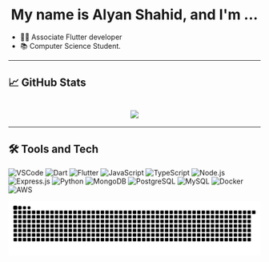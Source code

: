 <h1 align="center">My name is Alyan Shahid, and I'm ...</h1>

- 👨‍💻 Associate Flutter developer
- 📚 Computer Science Student.


---

## 📈 GitHub Stats

<p align="center">
  <br />
  <img src="https://github-readme-streak-stats.herokuapp.com/?user=alyanshahid&theme=tokyonight" width="45%" />
</p>


---

## 🛠️ Tools and Tech

![VSCode](https://img.shields.io/badge/Editor-VSCode-007ACC?style=for-the-badge&logo=visualstudiocode&logoColor=white)
![Dart](https://img.shields.io/badge/Code-Dart-0175C2?style=for-the-badge&logo=dart&logoColor=white)
![Flutter](https://img.shields.io/badge/Code-Flutter-02569B?style=for-the-badge&logo=flutter&logoColor=white)
![JavaScript](https://img.shields.io/badge/Code-JS-F7DF1E?style=for-the-badge&logo=javascript&logoColor=black)
![TypeScript](https://img.shields.io/badge/Code-TypeScript-3178C6?style=for-the-badge&logo=typescript&logoColor=white)
![Node.js](https://img.shields.io/badge/Backend-Node.js-339933?style=for-the-badge&logo=node.js&logoColor=white)
![Express.js](https://img.shields.io/badge/Backend-Express-000000?style=for-the-badge&logo=express&logoColor=white)
![Python](https://img.shields.io/badge/Code-Python-3776AB?style=for-the-badge&logo=python&logoColor=white)
![MongoDB](https://img.shields.io/badge/Database-MongoDB-47A248?style=for-the-badge&logo=mongodb&logoColor=white)
![PostgreSQL](https://img.shields.io/badge/Database-PostgreSQL-4169E1?style=for-the-badge&logo=postgresql&logoColor=white)
![MySQL](https://img.shields.io/badge/Database-MySQL-00758F?style=for-the-badge&logo=mysql&logoColor=white)
![Docker](https://img.shields.io/badge/Tool-Docker-2496ED?style=for-the-badge&logo=docker&logoColor=white)
![AWS](https://img.shields.io/badge/Cloud-AWS-FF9900?style=for-the-badge&logo=amazonaws&logoColor=white)


![snake gif](https://github.com/robindevelops/robindevelops/blob/output/github-snake-dark.svg)

